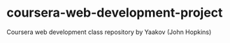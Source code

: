 # coursera-web-development-project
Coursera web development class repository by Yaakov (John Hopkins)
